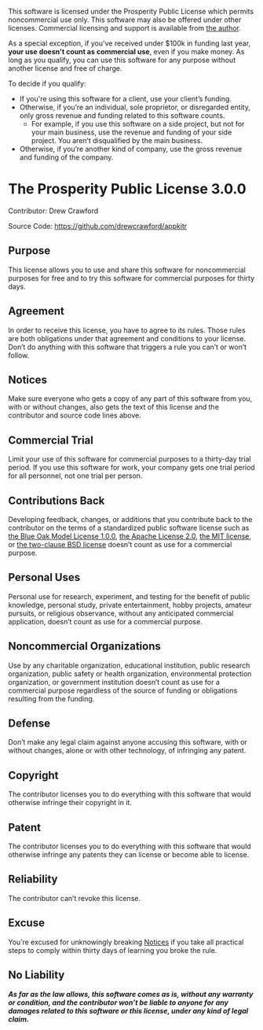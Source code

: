 This software is licensed under the Prosperity Public License which permits noncommercial use only.  This software may also be offered under other licenses.  Commercial licensing and support is available from [the author](mailto:drew@sealedabstract.com).

As a special exception, if you've received under $100k in funding last year, **your use doesn't count as commercial use**, even if you make money.  As long as you qualify, you can use this software for any purpose without another license and free of charge.

To decide if you qualify:


- If you're using this software for a client, use your client’s funding.
- Otherwise, if you’re an individual, sole proprietor, or disregarded entity, only gross revenue and funding related to this software counts.
    - For example, if you use this software on a side project, but not for your main business, use the revenue and funding of your side project. You aren’t disqualified by the main business.
- Otherwise, if you’re another kind of company, use the gross revenue and funding of the company.

# The Prosperity Public License 3.0.0


Contributor: Drew Crawford

Source Code: https://github.com/drewcrawford/appkitr

## Purpose


This license allows you to use and share this software for noncommercial purposes for free and to try this software for commercial purposes for thirty days.

## Agreement


In order to receive this license, you have to agree to its rules. Those rules are both obligations under that agreement and conditions to your license. Don’t do anything with this software that triggers a rule you can’t or won’t follow.

## Notices


Make sure everyone who gets a copy of any part of this software from you, with or without changes, also gets the text of this license and the contributor and source code lines above.

## Commercial Trial


Limit your use of this software for commercial purposes to a thirty-day trial period. If you use this software for work, your company gets one trial period for all personnel, not one trial per person.

## Contributions Back


Developing feedback, changes, or additions that you contribute back to the contributor on the terms of a standardized public software license such as [the Blue Oak Model License 1.0.0](https://blueoakcouncil.org/license/1.0.0), [the Apache License 2.0](https://www.apache.org/licenses/LICENSE-2.0.html), [the MIT license](https://spdx.org/licenses/MIT.html), or [the two-clause BSD license](https://spdx.org/licenses/BSD-2-Clause.html) doesn’t count as use for a commercial purpose.

## Personal Uses


Personal use for research, experiment, and testing for the benefit of public knowledge, personal study, private entertainment, hobby projects, amateur pursuits, or religious observance, without any anticipated commercial application, doesn’t count as use for a commercial purpose.

## Noncommercial Organizations


Use by any charitable organization, educational institution, public research organization, public safety or health organization, environmental protection organization, or government institution doesn’t count as use for a commercial purpose regardless of the source of funding or obligations resulting from the funding.

## Defense


Don’t make any legal claim against anyone accusing this software, with or without changes, alone or with other technology, of infringing any patent.

## Copyright


The contributor licenses you to do everything with this software that would otherwise infringe their copyright in it.

## Patent


The contributor licenses you to do everything with this software that would otherwise infringe any patents they can license or become able to license.

## Reliability


The contributor can’t revoke this license.

## Excuse


You’re excused for unknowingly breaking [Notices](https://prosperitylicense.com/versions/3.0.0#notices) if you take all practical steps to comply within thirty days of learning you broke the rule.

## No Liability


***As far as the law allows, this software comes as is, without any warranty or condition, and the contributor won’t be liable to anyone for any damages related to this software or this license, under any kind of legal claim.***